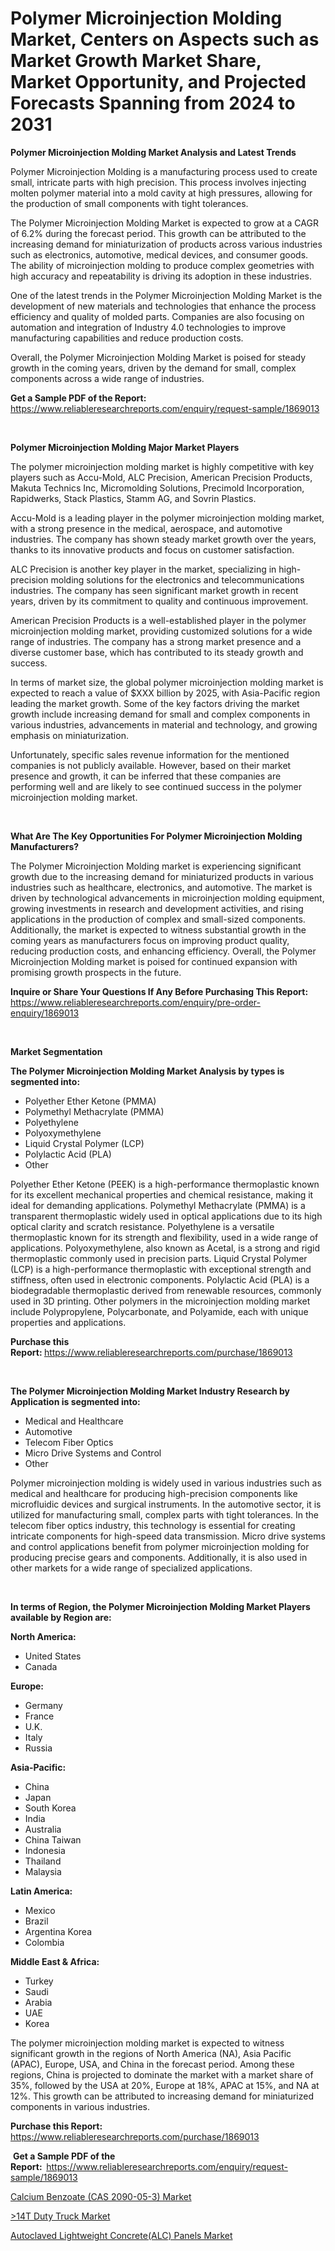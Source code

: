 <p><h1>Polymer Microinjection Molding Market, Centers on Aspects such as Market Growth Market Share, Market Opportunity, and Projected Forecasts Spanning from 2024 to 2031</h1></p><p><strong>Polymer Microinjection Molding Market Analysis and Latest Trends</strong></p>
<p><p>Polymer Microinjection Molding is a manufacturing process used to create small, intricate parts with high precision. This process involves injecting molten polymer material into a mold cavity at high pressures, allowing for the production of small components with tight tolerances.</p><p>The Polymer Microinjection Molding Market is expected to grow at a CAGR of 6.2% during the forecast period. This growth can be attributed to the increasing demand for miniaturization of products across various industries such as electronics, automotive, medical devices, and consumer goods. The ability of microinjection molding to produce complex geometries with high accuracy and repeatability is driving its adoption in these industries.</p><p>One of the latest trends in the Polymer Microinjection Molding Market is the development of new materials and technologies that enhance the process efficiency and quality of molded parts. Companies are also focusing on automation and integration of Industry 4.0 technologies to improve manufacturing capabilities and reduce production costs.</p><p>Overall, the Polymer Microinjection Molding Market is poised for steady growth in the coming years, driven by the demand for small, complex components across a wide range of industries.</p></p>
<p><strong>Get a Sample PDF of the Report:&nbsp;</strong> <a href="https://www.reliableresearchreports.com/enquiry/request-sample/1869013">https://www.reliableresearchreports.com/enquiry/request-sample/1869013</a></p>
<p>&nbsp;</p>
<p><strong>Polymer Microinjection Molding Major Market Players</strong></p>
<p><p>The polymer microinjection molding market is highly competitive with key players such as Accu-Mold, ALC Precision, American Precision Products, Makuta Technics Inc, Micromolding Solutions, Precimold Incorporation, Rapidwerks, Stack Plastics, Stamm AG, and Sovrin Plastics.</p><p>Accu-Mold is a leading player in the polymer microinjection molding market, with a strong presence in the medical, aerospace, and automotive industries. The company has shown steady market growth over the years, thanks to its innovative products and focus on customer satisfaction.</p><p>ALC Precision is another key player in the market, specializing in high-precision molding solutions for the electronics and telecommunications industries. The company has seen significant market growth in recent years, driven by its commitment to quality and continuous improvement.</p><p>American Precision Products is a well-established player in the polymer microinjection molding market, providing customized solutions for a wide range of industries. The company has a strong market presence and a diverse customer base, which has contributed to its steady growth and success.</p><p>In terms of market size, the global polymer microinjection molding market is expected to reach a value of $XXX billion by 2025, with Asia-Pacific region leading the market growth. Some of the key factors driving the market growth include increasing demand for small and complex components in various industries, advancements in material and technology, and growing emphasis on miniaturization.</p><p>Unfortunately, specific sales revenue information for the mentioned companies is not publicly available. However, based on their market presence and growth, it can be inferred that these companies are performing well and are likely to see continued success in the polymer microinjection molding market.</p></p>
<p>&nbsp;</p>
<p><strong>What Are The Key Opportunities For Polymer Microinjection Molding Manufacturers?</strong></p>
<p><p>The Polymer Microinjection Molding market is experiencing significant growth due to the increasing demand for miniaturized products in various industries such as healthcare, electronics, and automotive. The market is driven by technological advancements in microinjection molding equipment, growing investments in research and development activities, and rising applications in the production of complex and small-sized components. Additionally, the market is expected to witness substantial growth in the coming years as manufacturers focus on improving product quality, reducing production costs, and enhancing efficiency. Overall, the Polymer Microinjection Molding market is poised for continued expansion with promising growth prospects in the future.</p></p>
<p><strong>Inquire or Share Your Questions If Any Before Purchasing This Report:</strong> <a href="https://www.reliableresearchreports.com/enquiry/pre-order-enquiry/1869013">https://www.reliableresearchreports.com/enquiry/pre-order-enquiry/1869013</a></p>
<p>&nbsp;</p>
<p><strong>Market Segmentation</strong></p>
<p><strong>The Polymer Microinjection Molding Market Analysis by types is segmented into:</strong></p>
<p><ul><li>Polyether Ether Ketone (PMMA)</li><li>Polymethyl Methacrylate (PMMA)</li><li>Polyethylene</li><li>Polyoxymethylene</li><li>Liquid Crystal Polymer (LCP)</li><li>Polylactic Acid (PLA)</li><li>Other</li></ul></p>
<p><p>Polyether Ether Ketone (PEEK) is a high-performance thermoplastic known for its excellent mechanical properties and chemical resistance, making it ideal for demanding applications. Polymethyl Methacrylate (PMMA) is a transparent thermoplastic widely used in optical applications due to its high optical clarity and scratch resistance. Polyethylene is a versatile thermoplastic known for its strength and flexibility, used in a wide range of applications. Polyoxymethylene, also known as Acetal, is a strong and rigid thermoplastic commonly used in precision parts. Liquid Crystal Polymer (LCP) is a high-performance thermoplastic with exceptional strength and stiffness, often used in electronic components. Polylactic Acid (PLA) is a biodegradable thermoplastic derived from renewable resources, commonly used in 3D printing. Other polymers in the microinjection molding market include Polypropylene, Polycarbonate, and Polyamide, each with unique properties and applications.</p></p>
<p><strong>Purchase this Report:&nbsp;</strong><a href="https://www.reliableresearchreports.com/purchase/1869013">https://www.reliableresearchreports.com/purchase/1869013</a></p>
<p>&nbsp;</p>
<p><strong>The Polymer Microinjection Molding Market Industry Research by Application is segmented into:</strong></p>
<p><ul><li>Medical and Healthcare</li><li>Automotive</li><li>Telecom Fiber Optics</li><li>Micro Drive Systems and Control</li><li>Other</li></ul></p>
<p><p>Polymer microinjection molding is widely used in various industries such as medical and healthcare for producing high-precision components like microfluidic devices and surgical instruments. In the automotive sector, it is utilized for manufacturing small, complex parts with tight tolerances. In the telecom fiber optics industry, this technology is essential for creating intricate components for high-speed data transmission. Micro drive systems and control applications benefit from polymer microinjection molding for producing precise gears and components. Additionally, it is also used in other markets for a wide range of specialized applications.</p></p>
<p>&nbsp;</p>
<p><strong>In terms of Region, the Polymer Microinjection Molding Market Players available by Region are:</strong></p>
<p>
    <p> <strong> North America: </strong>
        <ul>
            <li>United States</li>
            <li>Canada</li>
        </ul>
        </p> 
    <p> <strong> Europe: </strong>
        <ul>
            <li>Germany</li>
            <li>France</li>
            <li>U.K.</li>
            <li>Italy</li>
            <li>Russia</li>
        </ul>
        </p> 
    <p> <strong> Asia-Pacific: </strong>
        <ul>
            <li>China</li>
            <li>Japan</li>
            <li>South Korea</li>
            <li>India</li>
            <li>Australia</li>
            <li>China Taiwan</li>
            <li>Indonesia</li>
            <li>Thailand</li>
            <li>Malaysia</li>
        </ul>
        </p> 
    <p> <strong> Latin America: </strong>
        <ul>
            <li>Mexico</li>
            <li>Brazil</li>
            <li>Argentina Korea</li>
            <li>Colombia</li>
        </ul>
        </p> 
    <p> <strong> Middle East & Africa: </strong>
        <ul>
            <li>Turkey</li>
            <li>Saudi</li>
            <li>Arabia</li>
            <li>UAE</li>
            <li>Korea</li>
        </ul>
    </p>
    </p>
<p><p>The polymer microinjection molding market is expected to witness significant growth in the regions of North America (NA), Asia Pacific (APAC), Europe, USA, and China in the forecast period. Among these regions, China is projected to dominate the market with a market share of 35%, followed by the USA at 20%, Europe at 18%, APAC at 15%, and NA at 12%. This growth can be attributed to increasing demand for miniaturized components in various industries.</p></p>
<p><strong>Purchase this Report: </strong><a href="https://www.reliableresearchreports.com/purchase/1869013">https://www.reliableresearchreports.com/purchase/1869013</a></p>
<p>&nbsp;<strong>Get a Sample PDF of the Report:&nbsp;&nbsp;</strong><a href="https://www.reliableresearchreports.com/enquiry/request-sample/1869013">https://www.reliableresearchreports.com/enquiry/request-sample/1869013</a></p>
<p><strong></strong></p>
<p><p><a href="https://view.publitas.com/reportprime-1/calcium-benzoate-cas-2090-05-3-market-research-report-forecasted-for-period-from-2023-2030-by-market-type-market-application-and-region/">Calcium Benzoate (CAS 2090-05-3) Market</a></p><p><a href="https://view.publitas.com/reportprime-1/14t-duty-truck-market-centers-on-aspects-such-as-market-growth-market-share-market-opportunity-and-projected-forecasts-spanning-from-2023-to-2030/">>14T Duty Truck Market</a></p><p><a href="https://view.publitas.com/reportprime-1/autoclaved-lightweight-concrete-alc-panels-market-size-market-trends-and-growth-outlook-forecasted-for-period-from-2023-to-2030/">Autoclaved Lightweight Concrete(ALC) Panels Market</a></p></p>